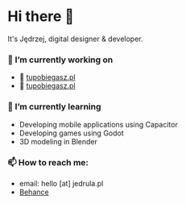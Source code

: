 # Hi there 👋
It's Jędrzej, digital designer & developer.


### 🔭 I’m currently working on
- 🏃 [tupobiegasz.pl](https://tupobiegasz.pl/)
- 🏹 [tupobiegasz.pl](https://tupobiegasz.pl/)

### 🌱 I’m currently learning
- Developing mobile applications using Capacitor
- Developing games using Godot
- 3D modeling in Blender

### 📫 How to reach me:
- email: hello [at] jedrula.pl
- [Behance](https://www.behance.net/bvlinsky)
